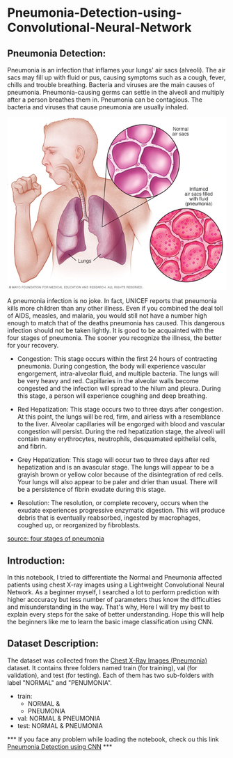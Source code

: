 # Pneumonia-Detection-using-Convolutional-Neural-Network

## Pneumonia Detection:
Pneumonia is an infection that inflames your lungs' air sacs (alveoli). The air sacs may fill up with fluid or pus, causing symptoms such as a cough, fever, chills and trouble breathing. Bacteria and viruses are the main causes of pneumonia. Pneumonia-causing germs can settle in the alveoli and multiply after a person breathes them in. Pneumonia can be contagious. The bacteria and viruses that cause pneumonia are usually inhaled.

![Pneumonia](pneumonia.jpg)

A pneumonia infection is no joke. In fact, UNICEF reports that pneumonia kills more children than any other illness. Even if you combined the deal toll of AIDS, measles, and malaria, you would still not have a number high enough to match that of the deaths pneumonia has caused. This dangerous infection should not be taken lightly. It is good to be acquainted with the four stages of pneumonia. The sooner you recognize the illness, the better for your recovery.

- Congestion: This stage occurs within the first 24 hours of contracting pneumonia. During congestion, the body will experience vascular engorgement, intra-alveolar fluid, and multiple bacteria. The lungs will be very heavy and red. Capillaries in the alveolar walls become congested and the infection will spread to the hilum and pleura. During this stage, a person will experience coughing and deep breathing.

- Red Hepatization: This stage occurs two to three days after congestion. At this point, the lungs will be red, firm, and airless with a resemblance to the liver. Alveolar capillaries will be engorged with blood and vascular congestion will persist. During the red hepatization stage, the alveoli will contain many erythrocytes, neutrophils, desquamated epithelial cells, and fibrin.

- Grey Hepatization: This stage will occur two to three days after red hepatization and is an avascular stage. The lungs will appear to be a grayish brown or yellow color because of the disintegration of red cells. Your lungs will also appear to be paler and drier than usual. There will be a persistence of fibrin exudate during this stage.

- Resolution: The resolution, or complete recovery, occurs when the exudate experiences progressive enzymatic digestion. This will produce debris that is eventually reabsorbed, ingested by macrophages, coughed up, or reorganized by fibroblasts.

[source: four stages of pneumonia](https://www.bassadvancedurgentcare.com/post/four-stages-of-pneumonia)


## Introduction:
In this notebook, I tried to differentiate the Normal and Pneumonia affected patients using chest X-ray images using a Lightweight Convolutional Neural Network. As a beginner myself, I searched a lot to perform prediction with higher acccuracy but less number of parameters thus know the difficulties and misunderstanding in the way. That's why, Here I will try my best to explain every steps for the sake of better understanding. Hope this will help the beginners like me to learn the basic image classification using CNN.

## Dataset Description:
The dataset was collected from the [Chest X-Ray Images (Pneumonia)](https://www.kaggle.com/paultimothymooney/chest-xray-pneumonia) dataset. It contains three folders named train (for training), val (for validation), and test (for testing). Each of them has two sub-folders with label "NORMAL" and "PENUMONIA".

- train:
  * NORMAL &
  * PNEUMONIA
- val:
 NORMAL &
 PNEUMONIA
- test:
 NORMAL &
 PNEUMONIA


*** If you face any problem while loading the notebook, check ou this link [Pneumonia Detection using CNN](https://www.kaggle.com/alifrahman/pneumonia-detection-with-cnn-auc-score-0-94) ***
